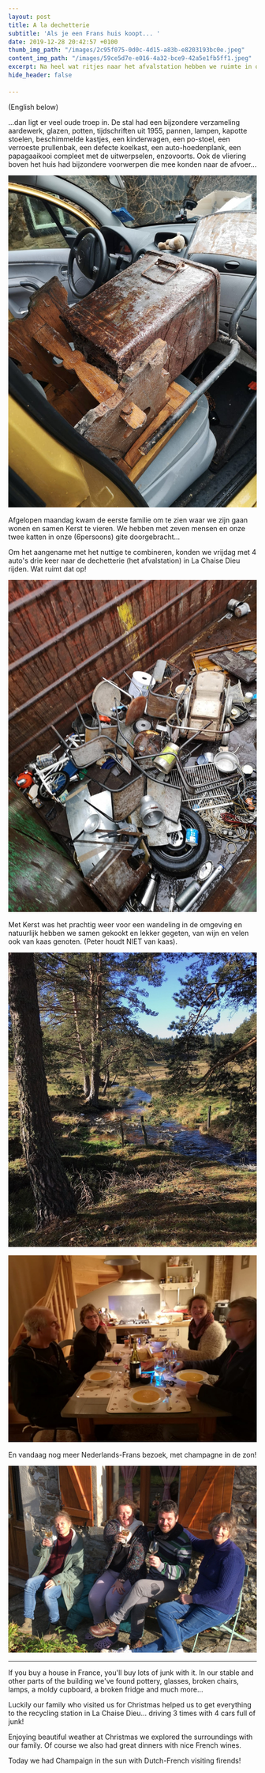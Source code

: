 ```yaml
---
layout: post
title: A la dechetterie
subtitle: 'Als je een Frans huis koopt... '
date: 2019-12-28 20:42:57 +0100
thumb_img_path: "/images/2c95f075-0d0c-4d15-a83b-e8203193bc0e.jpeg"
content_img_path: "/images/59ce5d7e-e016-4a32-bce9-42a5e1fb5ff1.jpeg"
excerpt: Na heel wat ritjes naar het afvalstation hebben we ruimte in onze stal.
hide_header: false

---
```

(English below)

...dan ligt er veel oude troep in. De stal had een bijzondere verzameling aardewerk, glazen, potten, tijdschriften uit 1955, pannen, lampen, kapotte stoelen, beschimmelde kastjes, een kinderwagen, een po-stoel, een verroeste prullenbak, een defecte koelkast, een auto-hoedenplank, een papagaaikooi compleet met de uitwerpselen, enzovoorts. Ook de vliering boven het huis had bijzondere voorwerpen die mee konden naar de afvoer...

![](/images/e0313eae-4d24-48a0-9045-858f791a4b35.jpeg)

Afgelopen maandag kwam de eerste familie om te zien waar we zijn gaan wonen en samen Kerst te vieren. We hebben met zeven mensen en onze twee katten in onze (6persoons) gite doorgebracht...

Om het aangename met het nuttige te combineren, konden we vrijdag met 4 auto's drie keer naar de dechetterie (het afvalstation) in La Chaise Dieu rijden. Wat ruimt dat op!

![](/images/d70de6d5-98a1-4ee2-b808-14f5892cf916.jpeg)

Met Kerst was het prachtig weer voor een wandeling in de omgeving en natuurlijk hebben we samen gekookt en lekker gegeten, van wijn en velen ook van kaas genoten. (Peter houdt NIET van kaas).

![](/images/IMG_0517-1.jpeg)

![](/images/9d30e825-5ee8-4c83-8d28-6617a8b2d9f7.jpeg)

En vandaag nog meer Nederlands-Frans bezoek, met champagne in de zon!

![](/images/IMG_0532.jpeg)

***

If you buy a house in France, you'll buy lots of junk with it. In our stable and other parts of the building we've found pottery, glasses, broken chairs, lamps, a moldy cupboard, a broken fridge and much more...

Luckily our family who visited us for Christmas helped us to get everything to the recycling station in La Chaise Dieu... driving 3 times with 4 cars full of junk!

Enjoying beautiful weather at Christmas we explored the surroundings with our family. Of course we also had great dinners with nice French wines.

Today we had Champaign in the sun with Dutch-French visiting firends!